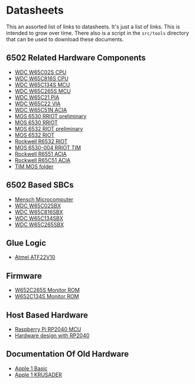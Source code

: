 Datasheets
==========

This an assorted list of links to datasheets. It's just a list of links.
This is intended to grow over time. There also is a script in the `src/tools`
directory that can be used to download these documents.

6502 Related Hardware Components
--------------------------------
* [WDC W65C02S CPU](https://www.westerndesigncenter.com/wdc/documentation/w65c02s.pdf)
* [WDC W65C816S CPU](https://www.westerndesigncenter.com/wdc/documentation/w65c816s.pdf)
* [WDC W65C134S MCU](https://www.westerndesigncenter.com/wdc/documentation/w65c134s.pdf)
* [WDC W65C265S MCU](https://www.westerndesigncenter.com/wdc/documentation/w65c265s.pdf)
* [WDC W65C21 PIA](https://www.westerndesigncenter.com/wdc/documentation/w65c21.pdf)
* [WDC W65C22 VIA](https://www.westerndesigncenter.com/wdc/documentation/w65c22.pdf)
* [WDC W65C51N ACIA](https://www.westerndesigncenter.com/wdc/documentation/w65c51n.pdf)
* [MOS 6530 RRIOT preliminary](http://www.6502.org/documents/datasheets/mos/mos_6530_rriot_preliminary_aug_1975.pdf)
* [MOS 6530 RRIOT](http://www.6502.org/documents/datasheets/mos/mos_6530_rriot.pdf)
* [MOS 6532 RIOT preliminary](http://www.6502.org/documents/datasheets/mos/mos_6532_riot_preliminary_feb_1977.pdf)
* [MOS 6532 RIOT](http://www.6502.org/documents/datasheets/mos/mos_6532_riot.pdf)
* [Rockwell R6532 RIOT](https://z3d9b7u8.stackpathcdn.com/pdf-down/R/6/5/R6532_Rockwell.pdf)
* [MOS 6530-004 RRIOT TIM](http://retro.hansotten.nl/uploads/6502files/mostim1976.pdf)
* [Rockwell R6551 ACIA](https://z3d9b7u8.stackpathcdn.com/pdf-down/R/6/5/R6551_Rockwell.pdf)
* [Rockwell R65C51 ACIA](https://z3d9b7u8.stackpathcdn.com/pdf-down/R/6/5/R65C51_ETC.pdf)
* [TIM MOS folder](http://retro.hansotten.nl/uploads/6502files/tim%20mos%20folder.pdf)

6502 Based SBCs
---------------
* [Mensch Microcomputer](http://www.westerndesigncenter.com/wdc/documentation/W65C265QBX.pdf)
* [WDC W65C02SBX](http://www.westerndesigncenter.com/wdc/documentation/W65C02SXB.pdf)
* [WDC W65C816SBX](http://www.westerndesigncenter.com/wdc/documentation/W65C816SXB.pdf)
* [WDC W65C134SBX](http://www.westerndesigncenter.com/wdc/documentation/W65C134SXB.pdf)
* [WDC W65C265SBX](http://www.westerndesigncenter.com/wdc/documentation/W65C265SXB.pdf)

Glue Logic
----------
* [Atmel ATF22V10](http://www.atmel.com/Images/doc0735.pdf)

Firmware
--------
* [W652C265S Monitor ROM](https://www.westerndesigncenter.com/wdc/documentation/265monrom.pdf)
* [W652C134S Monitor ROM](https://www.westerndesigncenter.com/wdc/documentation/134monrom.pdf)

Host Based Hardware
-------------------
* [Raspberry Pi RP2040 MCU](https://datasheets.raspberrypi.com/rp2040/rp2040-datasheet.pdf)
* [Hardware design with RP2040](https://datasheets.raspberrypi.com/rp2040/hardware-design-with-rp2040.pdf)

Documentation Of Old Hardware
-----------------------------
* [Apple 1 Basic](https://archive.org/download/apple1_basic_manual/apple1_basic_manual_text.pdf)
* [Apple 1 KRUSADER](https://raw.githubusercontent.com/st3fan/krusader/master/krusader13.pdf)
